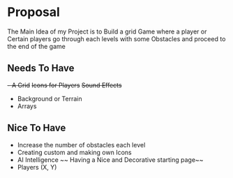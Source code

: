 # Proposal
The Main Idea of my Project is to Build a grid Game where a player or Certain players go through each levels with some Obstacles and proceed to the end of the game

## Needs To Have
~~- A Grid~~
~~Icons for Players~~
~~Sound Effects~~
- Background or Terrain
- Arrays

## Nice To Have 
- Increase the number of obstacles each level
- Creating custom and making own Icons
- AI Intelligence
~~ Having a Nice and Decorative starting page~~
- Players (X, Y)
